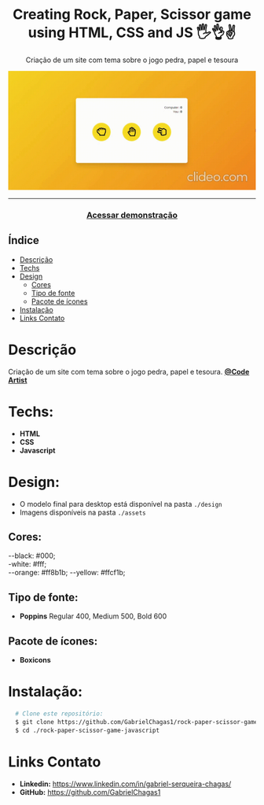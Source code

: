 <div align="center">
    <h1 align="center">Creating Rock, Paper, Scissor game using HTML, CSS and JS 🖐👌✌</h1>
    <p>Criação de um site com tema sobre o jogo pedra, papel e tesoura</p>
    <img src="./design/preview.gif" alt="Logo" width="800">
</div>

---

<h3 align="center">
  <a href="https://rock-paper-scissor-game-javascript-five.vercel.app/">Acessar demonstração</a>
</h3>

## Índice

- [Descrição](#descrição)
- [Techs](#techs)
- [Design](#design)
  - [Cores](#cores)
  - [Tipo de fonte](#tipo-de-fonte)
  - [Pacote de ícones](#pacote-de-ícones)
- [Instalação](#instalação)
- [Links Contato](#links-contato)

# Descrição

Criação de um site com tema sobre o jogo pedra, papel e tesoura. [**@Code Artist**](https://www.youtube.com/c/CodingArtist)

# Techs:

- **HTML**
- **CSS**
- **Javascript**

# Design:

- O modelo final para desktop está disponível na pasta `./design`
- Imagens disponíveis na pasta `./assets`<br>

## Cores:
--black: #000;<br>
-white: #fff;<br>
--orange: #ff8b1b;
--yellow: #ffcf1b;<br>  

## Tipo de fonte:

- **Poppins** Regular 400, Medium 500, Bold 600

## Pacote de ícones:

- **Boxicons**

# Instalação:

```bash
  # Clone este repositório:
  $ git clone https://github.com/GabrielChagas1/rock-paper-scissor-game-javascript.git
  $ cd ./rock-paper-scissor-game-javascript
```

# Links Contato

- **Linkedin:** https://www.linkedin.com/in/gabriel-serqueira-chagas/<br>
- **GitHub:** https://github.com/GabrielChagas1<br>